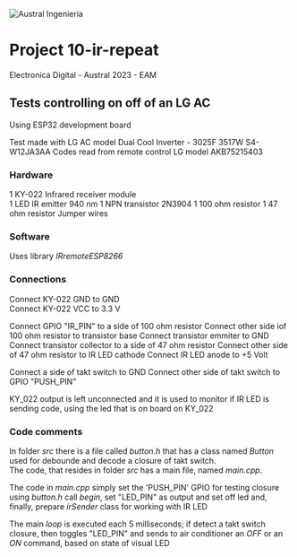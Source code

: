 

![Austral Ingenieria](https://encrypted-tbn0.gstatic.com/images?q=tbn%3AANd9GcQooGo7vQn4t9-6Bt46qZF-UY4_QFpYOeh7kVWzwpr_lbLr5wka)


#   Project 10-ir-repeat

  Electronica Digital - Austral 2023 - EAM

##  Tests controlling on off of an LG AC

  Using ESP32 development board

  Test made with LG AC model Dual Cool Inverter - 3025F 3517W S4-W12JA3AA
  Codes read from remote control LG model AKB75215403


### Hardware

  1 KY-022 Infrared receiver module  
  1 LED IR emitter 940 nm
  1 NPN transistor 2N3904
  1 100 ohm resistor
  1 47 ohm resistor
  Jumper wires  

### Software

  Uses library _IRremoteESP8266_

###  Connections

  Connect KY-022 GND to GND  
  Connect KY-022 VCC to 3.3 V  

  Connect GPIO "IR_PIN" to a side of 100 ohm resistor
  Connect other side iof 100 ohm resistor to transistor base
  Connect transistor emmiter to GND
  Connect transistor collector to a side of 47 ohm resistor
  Connect other side of 47 ohm resistor to IR LED cathode
  Connect IR LED anode to +5 Volt

  Connect a side of takt switch to GND
  Connect other side of takt switch to GPIO "PUSH_PIN"

  KY_022 output is left unconnected and it is used to monitor if IR LED is sending code, using the led that is on board on KY_022


###  Code comments

  In folder _src_ there is a file called _button.h_ that has a class named _Button_ used for debounde and decode a closure of takt switch.  
  The code, that resides in folder _src_ has a main file, named _main.cpp_. 

  The code in _main.cpp_ simply set the 'PUSH_PIN' GPIO for testing closure using _button.h_ call _begin_, set "LED_PIN" as output and set off led and, finally, prepare _irSender_ class for working with IR LED

  The main _loop_ is executed each 5 milliseconds; if detect a takt switch closure, then toggles "LED_PIN" and sends to air conditioner an _OFF_ or an _ON_ command, based on state of visual LED



